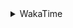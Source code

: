 <details>
 <summary>WakaTime</summary>

<!--START_SECTION:waka-->
![Profile Views](http://img.shields.io/badge/Profile%20Views-0-blue)

**🐱 My Github Data** 

> 🏆 365 Contributions in the Year 2021
 > 
> 📦 249.1 kB Used in Github's Storage 
 > 
> 🚫 Not Opted to Hire
 > 
> 📜 44 Public Repositories 
 > 
> 🔑 1 Private Repository 
 > 
**I'm a Night 🦉** 

```text
🌞 Morning    34 commits     ██░░░░░░░░░░░░░░░░░░░░░░░   11.33% 
🌆 Daytime    113 commits    █████████░░░░░░░░░░░░░░░░   37.67% 
🌃 Evening    120 commits    ██████████░░░░░░░░░░░░░░░   40.0% 
🌙 Night      33 commits     ██░░░░░░░░░░░░░░░░░░░░░░░   11.0%

```
📅 **I'm Most Productive on Monday** 

```text
Monday       54 commits     ████░░░░░░░░░░░░░░░░░░░░░   18.0% 
Tuesday      48 commits     ████░░░░░░░░░░░░░░░░░░░░░   16.0% 
Wednesday    42 commits     ███░░░░░░░░░░░░░░░░░░░░░░   14.0% 
Thursday     45 commits     ███░░░░░░░░░░░░░░░░░░░░░░   15.0% 
Friday       42 commits     ███░░░░░░░░░░░░░░░░░░░░░░   14.0% 
Saturday     34 commits     ██░░░░░░░░░░░░░░░░░░░░░░░   11.33% 
Sunday       35 commits     ███░░░░░░░░░░░░░░░░░░░░░░   11.67%

```


📊 **This Week I Spent My Time On** 

```text
⌚︎ Time Zone: Asia/Shanghai

💬 Programming Languages: 
Go                       32 hrs 33 mins      █████████████████████░░░░   85.13% 
C++                      2 hrs 43 mins       █░░░░░░░░░░░░░░░░░░░░░░░░   7.12% 
Bash                     28 mins             ░░░░░░░░░░░░░░░░░░░░░░░░░   1.26% 
Batchfile                24 mins             ░░░░░░░░░░░░░░░░░░░░░░░░░   1.06% 
Markdown                 22 mins             ░░░░░░░░░░░░░░░░░░░░░░░░░   0.98%

🔥 Editors: 
VS Code                  38 hrs 15 mins      █████████████████████████   100.0%

🐱‍💻 Projects: 
matcloud                 29 hrs 24 mins      ███████████████████░░░░░░   76.88% 
cpp                      2 hrs 43 mins       █░░░░░░░░░░░░░░░░░░░░░░░░   7.14% 
tinyrpc                  1 hr 45 mins        █░░░░░░░░░░░░░░░░░░░░░░░░   4.58% 
tinyurl                  1 hr 15 mins        ░░░░░░░░░░░░░░░░░░░░░░░░░   3.27% 
leetcode                 1 hr 13 mins        ░░░░░░░░░░░░░░░░░░░░░░░░░   3.19%

💻 Operating System: 
Windows                  38 hrs 15 mins      █████████████████████████   100.0%

```

**I Mostly Code in Go** 

```text
Go                       14 repos            ██████████░░░░░░░░░░░░░░░   42.42% 
Java                     9 repos             ██████░░░░░░░░░░░░░░░░░░░   27.27% 
Python                   2 repos             █░░░░░░░░░░░░░░░░░░░░░░░░   6.06% 
Vue                      2 repos             █░░░░░░░░░░░░░░░░░░░░░░░░   6.06% 
HTML                     2 repos             █░░░░░░░░░░░░░░░░░░░░░░░░   6.06%

```


**Timeline**

![Chart not found](https://raw.githubusercontent.com/MaoLongLong/MaoLongLong/main/charts/bar_graph.png) 


 Last Updated on 31/08/2021
<!--END_SECTION:waka-->

</details>
